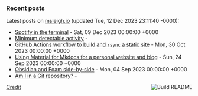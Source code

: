 ### Recent posts

<!-- blog starts -->
Latest posts on [msleigh.io](https://msleigh.io/) (updated Tue, 12 Dec 2023 23:11:40 -0000):
- [Spotify in the terminal](https://msleigh.io/blog/2023/12/09/spotify-in-the-terminal/) - Sat, 09 Dec 2023 00:00:00 +0000
- [Minimum detectable activity](https://msleigh.io/blog/2023/11/09/minimum-detectable-activity/) - 
- [GitHub Actions workflow to build and `rsync` a static site](https://msleigh.io/blog/2023/10/30/github-actions-workflow-to-build-and-rsync-a-static-site/) - Mon, 30 Oct 2023 00:00:00 +0000
- [Using Material for Mkdocs for a personal website and blog](https://msleigh.io/blog/2023/09/24/using-material-for-mkdocs-for-a-personal-website-and-blog/) - Sun, 24 Sep 2023 00:00:00 +0000
- [Obsidian and Foam side-by-side](https://msleigh.io/blog/2023/09/04/obsidian-and-foam-side-by-side/) - Mon, 04 Sep 2023 00:00:00 +0000
- [Am I in a Git repository?](https://msleigh.io/blog/2023/07/20/am-i-in-a-git-repository/) - 
<!-- blog ends -->

<a href="https://github.com/msleigh/msleigh/actions"><img src="https://github.com/msleigh/msleigh/actions/workflows/build.yml/badge.svg" align="right" alt="Build README"></a>
<a href="https://simonwillison.net/2020/Jul/10/self-updating-profile-readme/">Credit</a>
